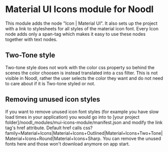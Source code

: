 # Material UI Icons module for Noodl

This module adds the node "Icon | Material UI". It also sets up the project with a link to stylesheets for all styles of the material icon font. Every Icon node adds only a span-tag which makes it easy to use these nodes together with text nodes. 

## Two-Tone style
Two-tone style does not work with the color css property so behind the scenes the color choosen is instead translated into a css filter. This is not visible in Noodl, rather the user selects the color they want and do not need to care about if it is Two-tone styled or not.

## Removing unused icon styles 
If you want to remove unused icon font styles (for example you have slow load times in your application) you would go into to [your project folder]/noodl_modules/mui-icons-module/manifest.json and modify the link tag's href attribute. Default href calls css?family=Material+Icons|Material+Icons+Outlined|Material+Icons+Two+Tone|Material+Icons+Round|Material+Icons+Sharp. You can remove the unused fonts here and those won't download anymore on app start.

